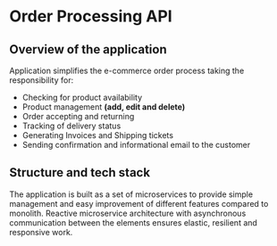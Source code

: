 # Order Processing API

## Overview of the application

Application simplifies the e-commerce order process taking the responsibility for:
* Checking for product availability 
* Product management **(add, edit and delete)**
* Order accepting and returning
* Tracking of delivery status
* Generating Invoices and Shipping tickets
* Sending confirmation and informational email to the customer

## Structure and tech stack

The application is built as a set of microservices to provide simple management 
and easy improvement of different features compared to monolith. Reactive
microservice architecture with asynchronous communication between the elements
ensures elastic, resilient and responsive work.
